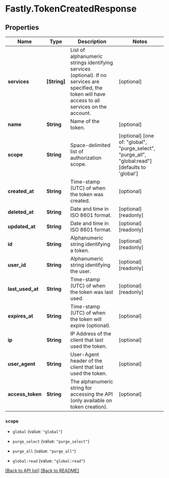 # Fastly.TokenCreatedResponse

## Properties

Name | Type | Description | Notes
------------ | ------------- | ------------- | -------------
**services** | **[String]** | List of alphanumeric strings identifying services (optional). If no services are specified, the token will have access to all services on the account.  | [optional] 
**name** | **String** | Name of the token. | [optional] 
**scope** | **String** | Space-delimited list of authorization scope. | [optional]  [one of: "global", "purge_select", "purge_all", "global:read"][defaults to 'global']
**created_at** | **String** | Time-stamp (UTC) of when the token was created. | [optional] 
**deleted_at** | **String** | Date and time in ISO 8601 format. | [optional] [readonly] 
**updated_at** | **String** | Date and time in ISO 8601 format. | [optional] [readonly] 
**id** | **String** | Alphanumeric string identifying a token. | [optional] [readonly] 
**user_id** | **String** | Alphanumeric string identifying the user. | [optional] [readonly] 
**last_used_at** | **String** | Time-stamp (UTC) of when the token was last used. | [optional] [readonly] 
**expires_at** | **String** | Time-stamp (UTC) of when the token will expire (optional). | [optional] 
**ip** | **String** | IP Address of the client that last used the token. | [optional] 
**user_agent** | **String** | User-Agent header of the client that last used the token. | [optional] 
**access_token** | **String** | The alphanumeric string for accessing the API (only available on token creation). | [optional] 



 

### `scope`

* `global` (value: `"global"`)

* `purge_select` (value: `"purge_select"`)

* `purge_all` (value: `"purge_all"`)

* `global:read` (value: `"global:read"`)





[[Back to API list]](../../README.md#endpoints) [[Back to README]](../../README.md)
